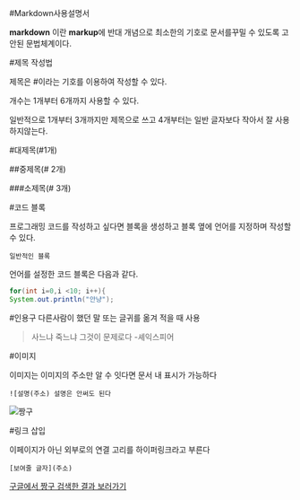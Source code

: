 #Markdown사용설명서

**markdown** 이란 **markup**에 반대 개념으로 최소한의 기호로 문서를꾸밀 수 있도록 고안된 문법체계이다.

#제목 작성법

제목은 #이라는 기호를 이용하여 작성할 수 있다.

개수는 1개부터 6개까지 사용할 수 있다.

일반적으로 1개부터 3개까지만 제목으로 쓰고 4개부터는 일반 글자보다 작아서 잘 사용하지않는다.

#대제목(#1개)

##중제목(# 2개)

###소제목(# 3개)


#코드 블록

프로그래밍 코드를 작성하고 싶다면 블록을 생성하고 블록 옆에 언어를 지정하며 작성할 수 있다.


```
일반적인 블록
```

언어를 설정한 코드 블록은 다음과 같다.

``` java
for(int i=0,i <10; i++){
System.out.println("안냥");
```

#인용구
다른사람이 했던 말 또는 글귀를 옮겨 적을 때 사용

> 사느냐 죽느냐 그것이 문제로다 -셰익스피어 


#이미지

이미지는 이미지의 주소만 알 수 잇다면 문서 내 표시가 가능하다
```
![설명(주소) 설명은 안써도 된다
```
![짱구](https://sitem.ssgcdn.com/87/70/47/item/1000026477087_i1_750.jpg)

#링크 삽입 

이페이지가 아닌 외부로의 연결 고리를 하이퍼링크라고 부른다
```
[보여줄 글자](주소)
```

[구글에서 짱구 검색한 결과 보러가기](https://www.google.com/search?q=%EC%A7%B1%EA%B5%AC&sca_esv=593031284&tbm=isch&sxsrf=AM9HkKnOO7Tsh2aQi5VDYcOCuTOmbajpDQ:1703232430717&source=lnms&sa=X&ved=2ahUKEwiPwoKgy6KDAxVFVt4KHWnLAGwQ_AUoAXoECAUQAw&biw=1085&bih=951&dpr=1#imgrc=PneWfyXxvsEyOM)






